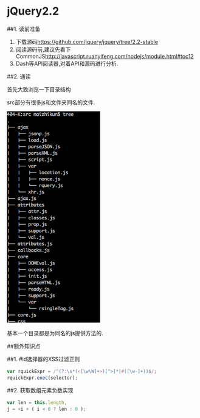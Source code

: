 # jQuery2.2

##1. 读前准备

1. 下载源码<https://github.com/jquery/jquery/tree/2.2-stable>
2. 阅读源码前,建议先看下CommonJS<http://javascript.ruanyifeng.com/nodejs/module.html#toc12>
3. Dash等API阅读器,对着API和源码进行分析.

##2. 通读

首先大致浏览一下目录结构

src部分有很多js和文件夹同名的文件.

![jQuery目录结构](QQ20160123-1.png)

基本一个目录都是为同名的js提供方法的.

##额外知识点

##1. #id选择器的XSS过滤正则

```javascript
var rquickExpr = /^(?:\s*(<[\w\W]+>)[^>]*|#([\w-]+))$/;
rquickExpr.exec(selector);

```

##2. 获取数组元素负数实现

```javascript
var len = this.length,
j = +i + ( i < 0 ? len : 0 );
```